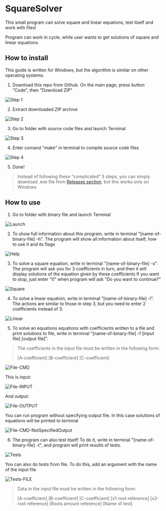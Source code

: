# SquareSolver

This small program can solve square and linear equations, test itself and
work with files!

Program can work in cycle, while user wants to get solutions of square and
linear equations.


## How to install

This guide is written for Windows, but the algorithm 
is similar on other operating systems.

1. Download this repo from Github. On the main page,
   press button "Code", then "Download ZIP"

![Step 1](https://github.com/dm1trygr/SquareSolver/assets/103391790/6d838aea-6d26-4f32-a398-739e1789db23)

2. Extract downloaded ZIP archive

![Step 2](https://github.com/dm1trygr/SquareSolver/assets/103391790/07367017-75a1-4596-a996-3048170d698f)

3. Go to folder with source code files and launch
   Terminal

![Step 3](https://github.com/dm1trygr/SquareSolver/assets/103391790/4c27cbe3-1d15-44b5-8047-2d3036cfb191)

4. Enter comand "make" in terminal to compile source
   code files

![Step 4](https://github.com/dm1trygr/SquareSolver/assets/103391790/0a619153-9ab7-4740-9d98-4e7a92da4c94)

5. Done!

> Instead of following these "complicated" 5 steps, you
> can simply download .exe file from [Releases section](https://github.com/dm1trygr/SquareSolver/releases),
> but this works only on Windows

## How to use

1. Go to folder with binary file and launch Terminal

![Launch](https://github.com/dm1trygr/SquareSolver/assets/103391790/8f73bc9e-2b86-4530-b394-7ec55136a658)

2. To show full information about this program, write
   in terminal "[name-of-binary-file] -h". The program
   will show all information about itself, how to use
   it and its flags

![Help](https://github.com/dm1trygr/SquareSolver/assets/103391790/39fe42e4-8c7d-4caf-b329-d6414afab038)

3. To solve a square equation, write in terminal
   "[name-of-binary-file] -s". The program will ask you
   for 3 coefficients in turn, and then it will display
   solutions of the equation given by these coefficients
   If you want to stop, just enter "0" when program
   will ask "Do you want to continue?"

![Square](https://github.com/dm1trygr/SquareSolver/assets/103391790/e25db5d5-0db7-40ba-b8b5-d85be79ff4d0)

4. To solve a linear equation, write in terminal
   "[name-of-binary-file] -l". The actions are similar
   to those in step 3, but you need to enter
   2 coefficients instead of 3.

![Linear](https://github.com/dm1trygr/SquareSolver/assets/103391790/3e71f0bf-a283-4010-87ce-1c3a70ebeb1b)

5. To solve an equations equations with coefficients
   written to a file and print solutions to file,
   write in terminal "[name-of-binary-file] -f
   [input file] [output file]".

> The coefficients in the input file must be written
> in the following form:
>
> [A-coefficient] [B-coefficient] [C-coefficient]

![File-CMD](https://github.com/dm1trygr/SquareSolver/assets/103391790/da4ba9dc-2313-4bba-9ef9-6e78b3e6dc21)

  This is input:
  
![File-INPUT](https://github.com/dm1trygr/SquareSolver/assets/103391790/01abee63-d78b-49f7-be18-0132bae1f0ce)

  And output:
  
![File-OUTPUT](https://github.com/dm1trygr/SquareSolver/assets/103391790/17fdcf80-9409-4eec-ab8b-dc1997bdfebd)

You can run program without specifying output file.
In this case solutions of equations will be printed
to terminal

![File-CMD-NotSpecifiedOutput](https://github.com/dm1trygr/SquareSolver/assets/103391790/25d41d74-ec86-49bc-9779-96526a035ca8)

6. The program can also test itself! To do it,
   write in terminal "[name-of-binary-file] -t",
   and program will print results of tests.

![Tests](https://github.com/dm1trygr/SquareSolver/assets/103391790/5c680823-e784-4dd8-b0fb-9ef8f5177914)

You can also do tests from file. To do this, add 
an argument with the name of the input file

![Tests-FILE](https://github.com/dm1trygr/SquareSolver/assets/103391790/89dd7871-0429-4ab5-a35c-808f374c4be8)

> Data in the input file must be written
> in the following form:
>
> [A-coefficient] [B-coefficient] [C-coefficient]
> [x1-root reference] [x2-root reference] [Roots amount reference]
> [Name of test]
